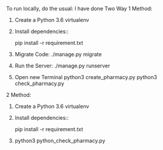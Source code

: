 To run locally, do the usual:
I have done Two Way
1 Method:
  1. Create a Python 3.6 virtualenv

  2. Install dependencies::

      pip install -r requirement.txt

  3. Migrate Code:
      ./manage.py migrate

  4. Run the Server:
      ./manage.py runserver
  
  5. Open new Terminal
      python3 create_pharmacy.py
      python3 check_pharmacy.py 
      
  
2 Method:      
  1. Create a Python 3.6 virtualenv

  2. Install dependencies::

      pip install -r requirement.txt
      
  3.  python3 python_check_pharmacy.py 
